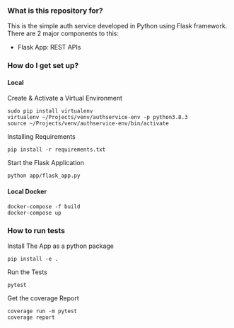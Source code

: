 
### What is this repository for? ###
This is the simple auth service developed in Python using Flask framework.
There are 2 major components to this:
* Flask App: REST APIs

### How do I get set up? ###

#### Local 
Create & Activate a Virtual Environment
```commandline
sudo pip install virtualenv
virtualenv ~/Projects/venv/authservice-env -p python3.8.3
source ~/Projects/venv/authservice-env/bin/activate
```
Installing Requirements
```commandline
pip install -r requirements.txt
```


Start the Flask Application
```commandline
python app/flask_app.py
```

#### Local Docker
```commandline
docker-compose -f build
docker-compose up
```

### How to run tests
Install The App as a python package
```commandline
pip install -e .
```

Run the Tests
```commandline
pytest
```

Get the coverage Report
```commandline
coverage run -m pytest
coverage report
```

